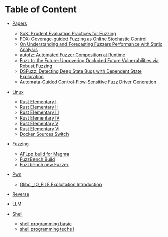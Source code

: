# Table of Content

<!-- * [Cover](README.md)
* [About The Author](About.md)
* [Acknowledgements](Acknowledgements.md)
* [Introduction](Introduction.md) -->
<!-- * [Table of Content](SUMMARY.md) -->

<!-- relative path must be without ./ prefix or will occur bugs -->
* [Papers](papers/index.md)
  * [SoK: Prudent Evaluation Practices for Fuzzing](papers/SoK_Prudent_Evaluation_Practices_for_Fuzzing.md)
  * [FOX: Coverage-guided Fuzzing as Online Stochastic Control](papers/FOX.md)
  * [On Understanding and Forecasting Fuzzers Performance with Static Analysis](papers/On_Understanding.md)
  * [autofz: Automated Fuzzer Composition at Runtime](papers/autofz.md)
  * [Fuzz to the Future: Uncovering Occluded Future Vulnerabilities via Robust Fuzzing](papers/Fuzz_to_the_Future.md)
  * [DSFuzz: Detecting Deep State Bugs with Dependent State Exploration](papers/DSFuzz.md)
  * [Automata-Guided Control-Flow-Sensitive Fuzz Driver Generation](papers/Rubick.md)



* [Linux](linux/index.md)
  <!-- * [Kernel I](linux/kernel_I.md) -->
  * [Rust Elementary I](linux/rust_elementary_I.md)
  * [Rust Elementary II](linux/rust_elementary_II.md)
  * [Rust Elementary III](linux/rust_elementary_III.md)
  * [Rust Elementary IV](linux/rust_elementary_IV.md)
  * [Rust Elementary V](linux/rust_elementary_V.md)
  * [Rust Elementary VI](linux/rust_elementary_VI.md)
  * [Docker Sources Switch](linux/docker_sources_switch.md)



* [Fuzzing](fuzzing/index.md)
  * [AFLpp build for Magma](fuzzing/AFLpp_build_on_Magma.md)
  * [FuzzBench Build](fuzzing/fuzzbench_build.md)
  <!-- * [Magma new Fuzzer](fuzzing/magma_new_fuzzer.md) -->
  * [Fuzzbench new Fuzzer](fuzzing/fuzzbench_new_fuzzer.md)
  


* [Pwn](pwn/index.md)
  * [Glibc _IO_FILE Exploitation Introduction](pwn/glibc_IO_FILE_exploitation.md)



* [Reverse](reverse/index.md)



* [LLM](LLM/index.md)
  <!-- * [Reproduction of KAG](LLM/Reproduction_KAG.md) -->



* [Shell](shell/index.md)
  * [shell programming basic](shell/shell_programming_basic.md)
  * [shell programming techs I](shell/shell_programming_techs_I.md)



<!-- no need to use details tag to trigger toggle function -->
<!-- * <details>
    <summary><a href="shell/index.md">Shell</a></summary>
    * [Shell Programming Basic](shell/shell_programming_basic.md)
    * [Shell Programming Techs I](shell/shell_programming_techs_I.md)
</details> -->